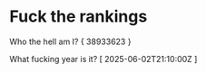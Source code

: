 # Fuck the rankings

Who the hell am I?
{ 38933623 }

What fucking year is it?
[ 2025-06-02T21:10:00Z ]
